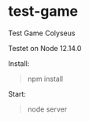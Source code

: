# test-game
Test Game Colyseus

Testet on Node 12.14.0

Install:
> npm install

Start:
> node server
